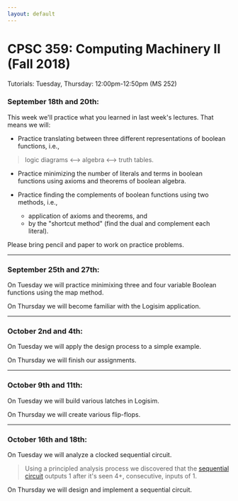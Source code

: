 ```yaml
---
layout: default
---
```


# CPSC 359: Computing Machinery II (Fall 2018)

Tutorials: Tuesday, Thursday: 12:00pm-12:50pm (MS 252)


### September 18th and 20th:
This week we'll practice what you learned in last week's lectures. That means we will:

- Practice translating between three different representations of boolean functions, i.e.,
 > logic diagrams <--> algebra <--> truth tables.

- Practice minimizing the number of literals and terms in boolean functions using axioms and theorems of boolean algebra.

- Practice finding the complements of boolean functions using two methods, i.e.,
  * application of axioms and theorems, and
  * by the "shortcut method" (find the dual and complement each literal).

Please bring pencil and paper to work on practice problems.
___
### September 25th and 27th:
On Tuesday we will practice minimixing three and four variable Boolean functions using the map method.

On Thursday we will become familiar with the Logisim application.
___
### October 2nd and 4th:
On Tuesday we will apply the design process to a simple example.

On Thursday we will finish our assignments.
___
### October 9th and 11th:
On Tuesday we will build various latches in Logisim.

On Thursday we will create various flip-flops.
___
### October 16th and 18th:
On Tuesday we will analyze a clocked sequential circuit.

> Using a principled analysis process we discovered that the [sequential circuit](https://raw.githubusercontent.com/philstutorials/philstutorials.github.io/master/_data/analyze_this.circ "Logisim file, Save to your computer") outputs 1 after it's seen 4+, consecutive, inputs of 1.

On Thursday we will design and implement a sequential circuit.
